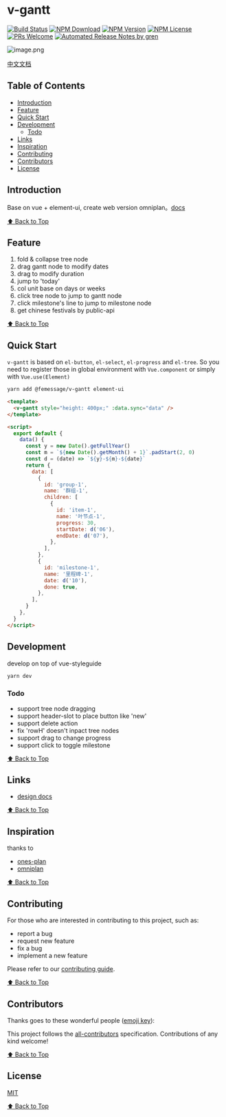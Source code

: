 # v-gantt

[![Build Status](https://badgen.net/travis/FEMessage/v-gantt/master)](https://travis-ci.com/FEMessage/v-gantt)
[![NPM Download](https://badgen.net/npm/dm/@femessage/v-gantt)](https://www.npmjs.com/package/@femessage/v-gantt)
[![NPM Version](https://badgen.net/npm/v/@femessage/v-gantt)](https://www.npmjs.com/package/@femessage/v-gantt)
[![NPM License](https://badgen.net/npm/license/@femessage/v-gantt)](https://github.com/FEMessage/v-gantt/blob/master/LICENSE)
[![PRs Welcome](https://img.shields.io/badge/PRs-welcome-brightgreen.svg)](https://github.com/FEMessage/v-gantt/pulls)
[![Automated Release Notes by gren](https://img.shields.io/badge/%F0%9F%A4%96-release%20notes-00B2EE.svg)](https://github-tools.github.io/github-release-notes/)

![image.png](https://i.loli.net/2020/07/09/SoyCaBGfpNvJP1m.png)

[中文文档](./README-zh.md)

## Table of Contents

- [Introduction](#introduction)
- [Feature](#feature)
- [Quick Start](#quick-start)
- [Development](#development)
  - [Todo](#todo)
- [Links](#links)
- [Inspiration](#inspiration)
- [Contributing](#contributing)
- [Contributors](#contributors)
- [License](#license)

## Introduction

Base on vue + element-ui, create web version omniplan。[docs](https://femssage.github.io/v-gantt)

[⬆ Back to Top](#table-of-contents)

## Feature

1. fold & collapse tree node
2. drag gantt node to modify dates
3. drag to modify duration
4. jump to 'today'
5. col unit base on days or weeks
6. click tree node to jump to gantt node
7. click milestone's line to jump to milestone node
8. get chinese festivals by public-api

[⬆ Back to Top](#table-of-contents)

## Quick Start

`v-gantt` is based on `el-button`, `el-select`, `el-progress` and `el-tree`. So you need to register those in global environment with `Vue.component` or simply with `Vue.use(Element)`

```sh
yarn add @femessage/v-gantt element-ui
```

```html
<template>
  <v-gantt style="height: 400px;" :data.sync="data" />
</template>

<script>
  export default {
    data() {
      const y = new Date().getFullYear()
      const m = `${new Date().getMonth() + 1}`.padStart(2, 0)
      const d = (date) => `${y}-${m}-${date}`
      return {
        data: [
          {
            id: 'group-1',
            name: '群组-1',
            children: [
              {
                id: 'item-1',
                name: '叶节点-1',
                progress: 30,
                startDate: d('06'),
                endDate: d('07'),
              },
            ],
          },
          {
            id: 'milestone-1',
            name: '里程碑-1',
            date: d('10'),
            done: true,
          },
        ],
      }
    },
  }
</script>
```

## Development

develop on top of vue-styleguide

```sh
yarn dev
```

### Todo

- support tree node dragging
- support header-slot to place button like 'new'
- support delete action
- fix 'rowH' doesn't inpact tree nodes
- support drag to change progress
- support click to toggle milestone

[⬆ Back to Top](#table-of-contents)

## Links

- [design docs](https://deepexi.yuque.com/docs/share/93cf287f-c001-4b18-abcb-ae6fb4d08e33)

[⬆ Back to Top](#table-of-contents)

## Inspiration

thanks to

- [ones-plan](https://ones.ai/plan.html)
- [omniplan](https://www.omnigroup.com/omniplan/)

[⬆ Back to Top](#table-of-contents)

## Contributing

For those who are interested in contributing to this project, such as:

- report a bug
- request new feature
- fix a bug
- implement a new feature

Please refer to our [contributing guide](https://github.com/FEMessage/.github/blob/master/CONTRIBUTING.md).

[⬆ Back to Top](#table-of-contents)

## Contributors

Thanks goes to these wonderful people ([emoji key](https://allcontributors.org/docs/en/emoji-key)):

<!-- ALL-CONTRIBUTORS-LIST:START - Do not remove or modify this section -->
<!-- prettier-ignore -->
<!-- ALL-CONTRIBUTORS-LIST:END -->

This project follows the [all-contributors](https://github.com/all-contributors/all-contributors) specification. Contributions of any kind welcome!

[⬆ Back to Top](#table-of-contents)

## License

[MIT](./LICENSE)

[⬆ Back to Top](#table-of-contents)
